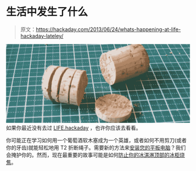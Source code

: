 # 生活中发生了什么

> 原文：<https://hackaday.com/2013/06/24/whats-happening-at-life-hackaday-lateley/>

[![cork](img/71d5f125e3e671b8ec844844d778df80.png)](http://hackaday.com/wp-content/uploads/2013/06/cork.jpg) 如果你最近没有去过 [LIFE.hackaday](http://life.hackaday.com) ，也许你应该去看看。

你可能正在学习如何用一个葡萄酒软木塞成为一个英雄，或者如何不用剪刀(或者你的牙齿)就能轻松地用 T2 折断绳子。需要新的方法来[安装您的平板电脑](http://life.hackaday.com/an-elegant-pair-of-mounting-solutions/)？我们会掩护你的。然而，现在最重要的故事可能是如何[防止你的冰淇淋顶部的冰柜烧焦](http://life.hackaday.com/ice-cream-without-freezer-burn/)。